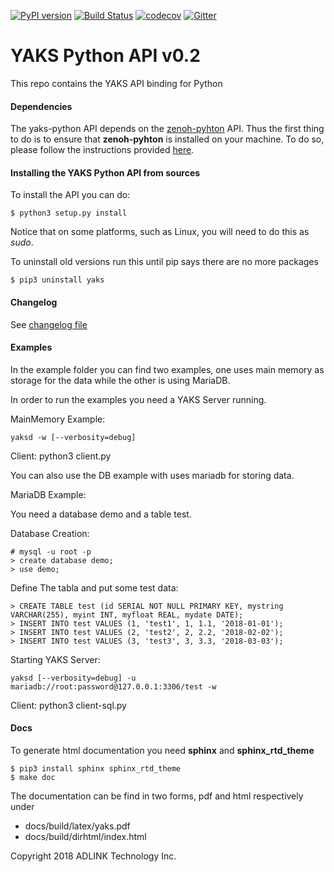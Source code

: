 [![PyPI version](https://badge.fury.io/py/yaks.svg)](https://badge.fury.io/py/yaks)
[![Build Status](https://travis-ci.com/atolab/yaks-python.svg?token=LBmcudV28U4KHP4F42om&branch=master)](https://travis-ci.com/atolab/yaks-python)
[![codecov](https://codecov.io/gh/atolab/yaks-python/branch/master/graph/badge.svg)](https://codecov.io/gh/atolab/yaks-python)
[![Gitter](https://badges.gitter.im/atolab/yaks.svg)](https://gitter.im/atolab/yaks?utm_source=badge&utm_medium=badge&utm_campaign=pr-badge)
# YAKS Python API v0.2

This repo contains the YAKS API binding for Python

#### Dependencies
The yaks-python API depends on the [zenoh-pyhton](https://github.com/atolab/zenoh-python) API. Thus the first thing to do is to ensure that 
**zenoh-pyhton** is installed on your machine. To do so, please follow the instructions provided [here](https://github.com/atolab/zenoh-python/blob/master/README.md).

#### Installing the YAKS Python API from sources
To install the API you can do:

    $ python3 setup.py install

Notice that on some platforms, such as Linux, you will need to do this as *sudo*.

<!-- #### Installing the API from PyPi
You can also install the YAKS's python API from PyPi by  simply doing:

    $ pip3 install yaks -->

To uninstall old versions run this until pip says there are no more packages

    $ pip3 uninstall yaks

#### Changelog

See [changelog file](CHANGELOG.md)

#### Examples

In the example folder you can find two examples, one uses main memory as storage for the data
while the other is using MariaDB.

In order to run the examples you need a YAKS Server running.

MainMemory Example:

    yaksd -w [--verbosity=debug]

Client:
    python3 client.py <yaks-ip>


You can also use the DB example with uses mariadb for storing data.

MariaDB Example:

You need a database demo and a table test.

Database Creation:

    # mysql -u root -p
    > create database demo;
    > use demo;

Define The tabla and put some test data:

    > CREATE TABLE test (id SERIAL NOT NULL PRIMARY KEY, mystring VARCHAR(255), myint INT, myfloat REAL, mydate DATE);
    > INSERT INTO test VALUES (1, 'test1', 1, 1.1, '2018-01-01');
    > INSERT INTO test VALUES (2, 'test2', 2, 2.2, '2018-02-02');
    > INSERT INTO test VALUES (3, 'test3', 3, 3.3, '2018-03-03');

Starting YAKS Server:

    yaksd [--verbosity=debug] -u mariadb://root:password@127.0.0.1:3306/test -w

Client:
    python3 client-sql.py <yasks-ip>


#### Docs

To generate html documentation you need **sphinx** and **sphinx_rtd_theme**

    $ pip3 install sphinx sphinx_rtd_theme
    $ make doc

The documentation can be find in two forms, pdf and html respectively under
- docs/build/latex/yaks.pdf
- docs/build/dirhtml/index.html


Copyright 2018 ADLINK Technology Inc.
